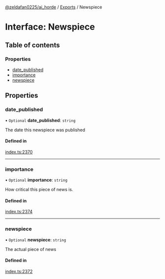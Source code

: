 [@zeldafan0225/ai_horde](../README.md) / [Exports](../modules.md) / Newspiece

# Interface: Newspiece

## Table of contents

### Properties

- [date\_published](Newspiece.md#date_published)
- [importance](Newspiece.md#importance)
- [newspiece](Newspiece.md#newspiece)

## Properties

### date\_published

• `Optional` **date\_published**: `string`

The date this newspiece was published

#### Defined in

[index.ts:2370](https://github.com/ZeldaFan0225/ai_horde/blob/4b01aad/index.ts#L2370)

___

### importance

• `Optional` **importance**: `string`

How critical this piece of news is.

#### Defined in

[index.ts:2374](https://github.com/ZeldaFan0225/ai_horde/blob/4b01aad/index.ts#L2374)

___

### newspiece

• `Optional` **newspiece**: `string`

The actual piece of news

#### Defined in

[index.ts:2372](https://github.com/ZeldaFan0225/ai_horde/blob/4b01aad/index.ts#L2372)
